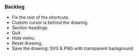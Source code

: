 ### Backlog

- Fix the rest of the shortcuts.
- Custom cursor is behind the drawing.
- Section headings.
- Quit.
- Hide menu.
- Reset drawing.
- Save the drawing: SVG & PNG with transparent background.
